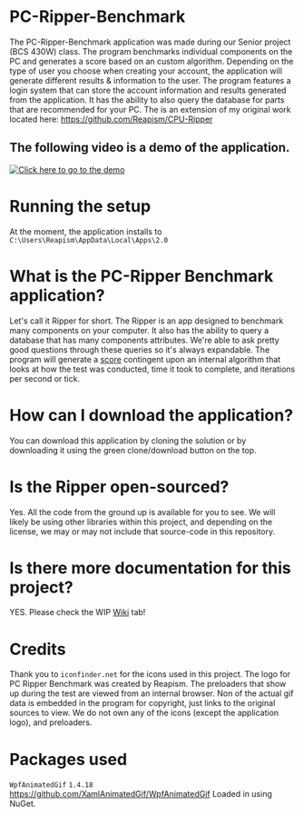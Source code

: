 # PC-Ripper-Benchmark
The PC-Ripper-Benchmark application was made during our Senior project (BCS 430W) class. The
program benchmarks individual components on the PC and generates a score based
on an custom algorithm. Depending on the type of user you choose when creating
your account, the application will generate different results & information
to the user. The program features a login system that can store the account information
and results generated from the application. It has the ability to also query
the database for parts that are recommended for your PC.
The is an extension of my original work located here: https://github.com/Reapism/CPU-Ripper

The following video is a demo of the application.
--
[![Click here to go to the demo](https://img.youtube.com/vi/VrTnj4BXmwA/0.jpg)](https://www.youtube.com/watch?v=VrTnj4BXmwA)

# Running the setup
At the moment, the application installs to
`C:\Users\Reapism\AppData\Local\Apps\2.0`

# What is the PC-Ripper Benchmark application?
Let's call it Ripper for short. The Ripper is an app designed
to benchmark many components on your computer. It also has the
ability to query a database that has many components attributes.
We're able to ask pretty good questions through these queries so
it's always expandable. The program will generate a [score](https://github.com/Reapism/PC-Ripper-Benchmark/wiki/Score "Score - wiki")
contingent upon an internal algorithm that looks at how the
test was conducted, time it took to complete, and iterations
per second or tick.

# How can I download the application?
You can download this application by cloning the solution or by
downloading it using the green clone/download button on the top.

# Is the Ripper open-sourced?
Yes. All the code from the ground up is available for you
to see. We will likely be using other libraries within this project,
and depending on the license, we may or may not include that source-code
in this repository. 

# Is there more documentation for this project?
YES. Please check the WIP [Wiki](https://github.com/Reapism/PC-Ripper-Benchmark/wiki) tab!

# Credits
Thank you to `iconfinder.net` for the icons used in this project. The logo for PC Ripper Benchmark
was created by Reapism. The preloaders that show up during the test are viewed from an internal
browser. Non of the actual gif data is embedded in the program for copyright, just links to the
original sources to view. We do not own any of the icons (except the application logo), and 
preloaders.

# Packages used
`WpfAnimatedGif` `1.4.18`
https://github.com/XamlAnimatedGif/WpfAnimatedGif
Loaded in using NuGet.
